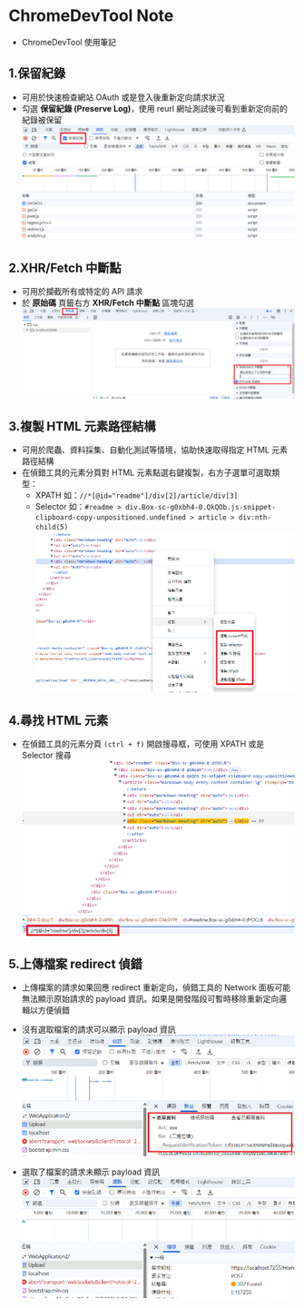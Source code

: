 # ChromeDevTool Note

- ChromeDevTool 使用筆記

## 1.保留紀錄

- 可用於快速檢查網站 OAuth 或是登入後重新定向請求狀況
- 勾選 **保留紀錄 (Preserve Log)**，使用 reurl 網址測試後可看到重新定向前的紀錄被保留
![](01.png)

## 2.XHR/Fetch 中斷點
- 可用於攔截所有或特定的 API 請求
- 於 **原始碼** 頁籤右方 **XHR/Fetch 中斷點** 區塊勾選
![](02.png)

## 3.複製 HTML 元素路徑結構
- 可用於爬蟲、資料採集、自動化測試等情境，協助快速取得指定 HTML 元素路徑結構
- 在偵錯工具的元素分頁對 HTML 元素點選右鍵複製，右方子選單可選取類型：
  - XPATH 如：`//*[@id="readme"]/div[2]/article/div[3]`
  - Selector 如：`#readme > div.Box-sc-g0xbh4-0.QkQOb.js-snippet-clipboard-copy-unpositioned.undefined > article > div:nth-child(5)`  
![](03.png)

## 4.尋找 HTML 元素
- 在偵錯工具的元素分頁 `(ctrl + f)` 開啟搜尋框，可使用 XPATH 或是 Selector 搜尋
![](04.png)

## 5.上傳檔案 redirect 偵錯
- 上傳檔案的請求如果回應 redirect 重新定向，偵錯工具的 Network 面板可能無法顯示原始請求的 payload 資訊。如果是開發階段可暫時移除重新定向邏輯以方便偵錯

- 沒有選取檔案的請求可以顯示 payload 資訊
![](05.png)

- 選取了檔案的請求未顯示 payload 資訊
![](06.png)
